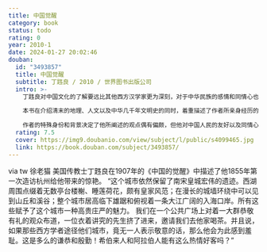 ```yaml
---
title: 中国觉醒
category: book
status: todo
rating: 0
year: 2010-1
date: 2024-01-27 20:02:46
douban:
  id: "3493857"
  title: 中国觉醒
  subtitle: 丁韪良 / 2010 / 世界图书出版公司
  intro: >-
    丁韪良对中国文化的了解要远比其他西方汉学家更为深刻，对于中华民族的感情和同情心也要比绝大部分西方人更为深厚。

    本书在介绍清末的地理、人文以及中华几千年文明史的同时，着重描述了作者所亲身经历的1902—1907年间清政府所推行的新政和改革，并试图解释推动中国社会变革的潜在力量，表达了作者对于中国光明未来的极大期盼。

    作者的特殊身份和背景决定了他所阐述的观点偶有偏颇，但他对中国人民的友好以及同情心仍跃然纸上，读来备感亲切。
  rating: 7.5
  cover: https://img9.doubanio.com/view/subject/l/public/s4099465.jpg
  link: https://book.douban.com/subject/3493857/
---
```


via tw 徐老猫 美国传教士丁韪良在1907年的《中国的觉醒》中描述了他1855年第一次造访杭州给他带来的惊艳。
“这个城市依然保留了南宋皇城宏伟的遗迹。西湖周围点缀着无数亭台楼榭、睡莲荷花，颇有皇家风范；在漫长的城墙环绕中可以见到山丘和溪谷；整个城市居高临下雄踞和俯视着一条大江广阔的入海口岸。所有这些赋予了这个城市一种高贵庄严的魅力。
我们在一个公共广场上对着一大群恭敬有礼的观众布道，一位衣着讲究的先生挤了进来，邀请我们去他家喝茶。并且说，如果那些西方学者途径他们城市，竟无一人表示敬意的话，那么他会为此感到羞耻。这是多么的谦恭和殷勤！希伯来人和阿拉伯人能有这么热情好客吗？”